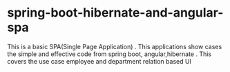 # spring-boot-hibernate-and-angular-spa
This is a basic SPA(Single Page Application) . This applications show cases the simple and effective code from spring boot, 
angular,hibernate . This covers the use case employee and department relation based UI


